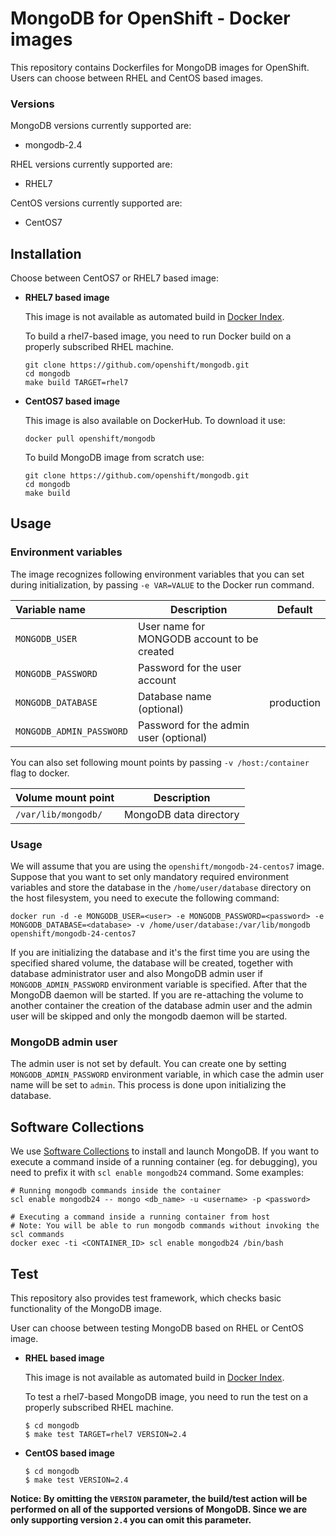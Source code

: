 # MongoDB for OpenShift - Docker images

This repository contains Dockerfiles for MongoDB images for OpenShift.
Users can choose between RHEL and CentOS based images.

### Versions

MongoDB versions currently supported are:

* mongodb-2.4

RHEL versions currently supported are:

* RHEL7

CentOS versions currently supported are:

* CentOS7


## Installation
Choose between CentOS7 or RHEL7 based image:

*  **RHEL7 based image**

	This image is not available as automated build in [Docker Index](https://index.docker.io).

	To build a rhel7-based image, you need to run Docker build on a properly subscribed RHEL machine.

	```console
	git clone https://github.com/openshift/mongodb.git
	cd mongodb
	make build TARGET=rhel7
	```

*  **CentOS7 based image**

	This image is also available on DockerHub. To download it use:

	```console
	docker pull openshift/mongodb
	```	

	To build MongoDB image from scratch use: 

	```console
	git clone https://github.com/openshift/mongodb.git
	cd mongodb
	make build
	```

## Usage

### Environment variables

The image recognizes following environment variables that you can set
during initialization, by passing `-e VAR=VALUE` to the Docker run
command.

|    Variable name          |    Description                              |   Default  |
| :------------------------ | -----------------------------------------   | ---------- |
|  `MONGODB_USER`           | User name for MONGODB account to be created |
|  `MONGODB_PASSWORD`       | Password for the user account               |
|  `MONGODB_DATABASE`       | Database name (optional)                    | production |
|  `MONGODB_ADMIN_PASSWORD` | Password for the admin user (optional)      |

You can also set following mount points by passing `-v /host:/container`
flag to docker.

|  Volume mount point    | Description            |
| :--------------------- | ---------------------- |
|  `/var/lib/mongodb/`   | MongoDB data directory |


### Usage

We will assume that you are using the `openshift/mongodb-24-centos7`
image. Suppose that you want to set only mandatory required environment
variables and store the database in the `/home/user/database`
directory on the host filesystem, you need to execute the following
command:

```console
docker run -d -e MONGODB_USER=<user> -e MONGODB_PASSWORD=<password> -e MONGODB_DATABASE=<database> -v /home/user/database:/var/lib/mongodb openshift/mongodb-24-centos7
```

If you are initializing the database and it's the first time you are using the
specified shared volume, the database will be created, together with database
administrator user and also MongoDB admin user if `MONGODB_ADMIN_PASSWORD`
environment variable is specified. After that the MongoDB daemon will be
started.
If you are re-attaching the volume to another container the creation of the
database admin user and the admin user will be skipped and only the mongodb
daemon will be started.


### MongoDB admin user
The admin user is not set by default. You can create one by setting
`MONGODB_ADMIN_PASSWORD` environment variable, in which case the admin 
user name will be set to `admin`. This process is done upon initializing 
the database.


## Software Collections
We use [Software Collections](https://www.softwarecollections.org/) to
install and launch MongoDB. If you want to execute a command inside of a
running container (eg. for debugging), you need to prefix it
with `scl enable mongodb24` command. Some examples:

```console
# Running mongodb commands inside the container
scl enable mongodb24 -- mongo <db_name> -u <username> -p <password>

# Executing a command inside a running container from host
# Note: You will be able to run mongodb commands without invoking the scl commands
docker exec -ti <CONTAINER_ID> scl enable mongodb24 /bin/bash
```

## Test

This repository also provides test framework, which checks basic functionality of the MongoDB image.

User can choose between testing MongoDB based on RHEL or CentOS image.

*  **RHEL based image**

    This image is not available as automated build in [Docker Index](https://index.docker.io).

    To test a rhel7-based MongoDB image, you need to run the test on a properly
    subscribed RHEL machine.

    ```
    $ cd mongodb
    $ make test TARGET=rhel7 VERSION=2.4
    ```

*  **CentOS based image**

    ```
    $ cd mongodb
    $ make test VERSION=2.4
    ```

**Notice: By omitting the `VERSION` parameter, the build/test action will be performed
on all of the supported versions of MongoDB. Since we are only supporting version `2.4`
you can omit this parameter.**
